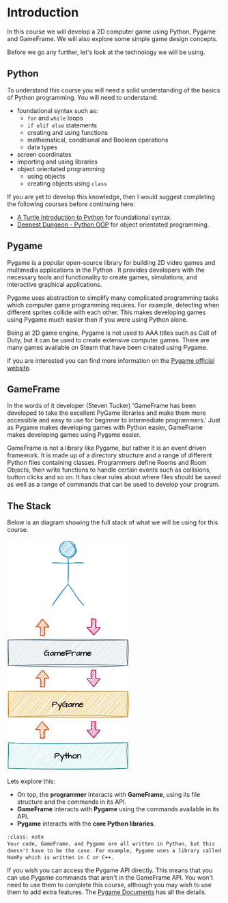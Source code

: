 # Introduction

In this course we will develop a 2D computer game using Python, Pygame and GameFrame. We will also explore some simple game design concepts.

Before we go any further, let's look at the technology we will be using.

## Python

To understand this course you will need a solid understanding of the basics of Python programming. You will need to understand:

- foundational syntax such as:
  - `for` and `while` loops
  - `if elif else` statements
  - creating and using functions
  - mathematical, conditional and Boolean operations
  - data types
- screen coordinates
- importing and using libraries
- object orientated programming
  - using objects
  - creating objects using `class`

If you are yet to develop this knowledge, then I would suggest completing the following courses before continuing here:

- [A Turtle Introduction to Python](https://damom73.github.io/turtle-introduction-to-python/) for foundational syntax.
- [Deepest Dungeon - Python OOP](https://damom73.github.io/python-oop-with-deepest-dungeon/) for object orientated programming.

## Pygame

Pygame is a popular open-source library for building 2D video games and multimedia applications in the Python . It provides developers with the necessary tools and functionality to create games, simulations, and interactive graphical applications.

Pygame uses abstraction to simplify many complicated programming tasks which computer game programming requires. For example, detecting when different sprites collide with each other. This makes developing games using Pygame much easier then if you were using Python alone.

Being at 2D game engine, Pygame is not used to AAA titles such as Call of Duty, but it can be used to create extensive computer games. There are many games available on Steam that have been created using Pygame.

If you are interested you can find more information on the [Pygame official website](https://www.pygame.org/news).

## GameFrame

In the words of it developer (Steven Tucker) 'GameFrame has been developed to take the excellent PyGame libraries and make them more accessible and easy to use for beginner to intermediate programmers.' Just as Pygame makes developing games with Python easier, GameFrame makes developing games using Pygame easier.

GameFrame is not a library like Pygame, but rather it is an event driven framework. It is made up of a directory structure and a range of different Python files containing classes. Programmers define Rooms and Room Objects, then write functions to handle certain events such as collisions, button clicks and so on. It has clear rules about where files should be saved as well as a range of commands that can be used to develop your program.

## The Stack

Below is an diagram showing the full stack of what we will be using for this course.

![GameFrame stack](assets/img/gf_stack.png)

Lets explore this:

- On top, the **programmer** interacts with **GameFrame**, using its file structure and the commands in its API.
- **GameFrame** interacts with **Pygame** using the commands available in its API.
- **Pygame** interacts with the **core Python libraries**.

```{admonition} Languages
:class: note
Your code, GameFrame, and Pygame are all written in Python, but this doesn't have to be the case. For example, Pygame uses a library called NumPy which is written in C or C++.
```

If you wish you can access the Pygame API directly. This means that you can use Pygame commands that aren't in the GameFrame API. You won't need to use them to complete this course, although you may wish to use them to add extra features. The [Pygame Documents](https://www.pygame.org/docs/) has all the details.